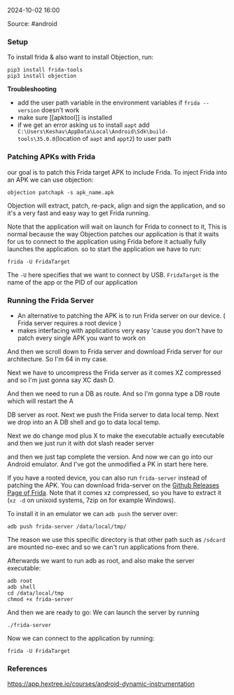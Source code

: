 
2024-10-02 16:00

Source: #android 
### Setup

To install frida & also want to install Objection, run:
```
pip3 install frida-tools
pip3 install objection
```

**Troubleshooting**
- add the user path variable in the environment variables if `frida --version` doesn't work 
- make sure [[apktool]] is installed
- if we get an error asking us to install `aapt` add` C:\Users\Keshav\AppData\Local\Android\Sdk\build-tools\35.0.0`(location of `aapt` and `appt2`) to user path 
### Patching APKs with Frida

our goal is to patch this Frida target APK to include Frida.
To inject Frida into an APK we can use objection:

```shell
objection patchapk -s apk_name.apk
```

Objection will extract, patch, re-pack, align and sign the application, and so it's a very fast and easy way to get Frida running.

Note that the application will wait on launch for Frida to connect to it, This is normal because the way Objection patches our application is that it waits for us to connect to the application using Frida before it actually fully launches the application. so to start the application we have to run:

```shell
frida -U FridaTarget
```

The `-U` here specifies that we want to connect by USB. 
`FridaTarget` is the name of the app or the PID of our application
###  Running the Frida Server

- An alternative to patching the APK is to run Frida server on our device. ( Frida server requires a root device )
- makes interfacing with applications very easy 'cause you don't have to patch every single APK you want to work on 

And then we scroll down to Frida server and download Frida server for our architecture. So I'm 64 in my case.

Next we have to uncompress the Frida server as it comes XZ compressed and so I'm just gonna say XC dash D.

And then we need to run a DB as route. And so I'm gonna type a DB route which will restart the A

DB server as root. Next we push the Frida server to data local temp.  Next we drop into an A DB shell and go to data local temp.

Next we do change mod plus X to make the executable actually executable and then we just run it with dot slash reader server

and then we just tap complete the version. And now we can go into our Android emulator. And I've got the unmodified a PK in start here here.



If you have a rooted device, you can also run `frida-server` instead of patching the APK. You can download frida-server on the [Github Releases Page of Frida](https://github.com/frida/frida/releases). Note that it comes xz compressed, so you have to extract it (`xz -d` on unixoid systems, 7zip on for example Windows).

To install it in an emulator we can `adb push` the server over:

```
adb push frida-server /data/local/tmp/
```

The reason we use this specific directory is that other path such as `/sdcard` are mounted no-exec and so we can't run applications from there.

Afterwards we want to run adb as root, and also make the server executable:

```
adb root
adb shell
cd /data/local/tmp
chmod +x frida-server
```

And then we are ready to go: We can launch the server by running

```
./frida-server
```

Now we can connect to the application by running:

```
frida -U FridaTarget
```


### References

https://app.hextree.io/courses/android-dynamic-instrumentation